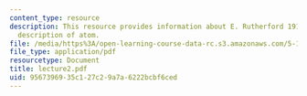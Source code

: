 ```yaml
---
content_type: resource
description: This resource provides information about E. Rutherford 1911, and classical
  description of atom.
file: /media/https%3A/open-learning-course-data-rc.s3.amazonaws.com/5-112-principles-of-chemical-science-fall-2005/9567396935c127c29a7a6222bcbf6ced_lecture2.pdf
file_type: application/pdf
resourcetype: Document
title: lecture2.pdf
uid: 95673969-35c1-27c2-9a7a-6222bcbf6ced
---
```

